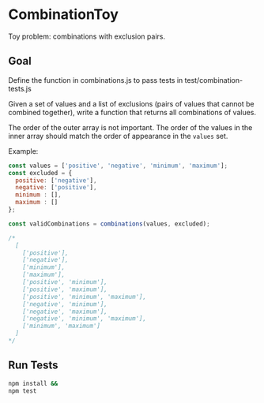 # CombinationToy
Toy problem: combinations with exclusion pairs.

## Goal
Define the function in combinations.js to pass tests in test/combination-tests.js

Given a set of values and a list of exclusions (pairs of values that cannot be combined together), write a function that returns all combinations of values.

The order of the outer array is not important. The order of the values in the inner array should match the order of appearance in the `values` set.

Example:
```Javascript
const values = ['positive', 'negative', 'minimum', 'maximum'];
const excluded = {
  positive: ['negative'],
  negative: ['positive'],
  minimum : [],
  maximum : []
};

const validCombinations = combinations(values, excluded);

/*
  [
    ['positive'],
    ['negative'],
    ['minimum'],
    ['maximum'],
    ['positive', 'minimum'],
    ['positive', 'maximum'],
    ['positive', 'minimum', 'maximum'],
    ['negative', 'minimum'],
    ['negative', 'maximum'],
    ['negative', 'minimum', 'maximum'],
    ['minimum', 'maximum']
  ]
*/
```

## Run Tests
```bash
npm install &&
npm test
```
